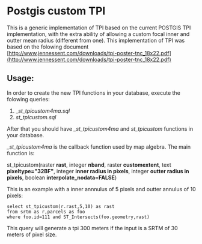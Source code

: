 # Postgis custom TPI

This is a generic implementation of TPI based on the current POSTGIS TPI implementation, with the extra ability of allowing a custom focal inner and outter mean radius (different from one).
This implementation of TPI was based on the folowing document [http://www.jennessent.com/downloads/tpi-poster-tnc_18x22.pdf](http://www.jennessent.com/downloads/tpi-poster-tnc_18x22.pdf)

## Usage:

In order to create the new TPI functions in your database, execute the folowing queries:
1. __st_tpicustom4ma.sql_ 
2. _st_tpicustom.sql_ 

After that you should have *_st_tpicustom4ma* and *st_tpicustom* functions in your database.

*_st_tpicustom4ma* is the callback function used by map algebra. The main function is:

st_tpicustom(raster __rast__, integer __nband__, raster __customextent__, text __pixeltype="32BF"__, integer __inner radius in pixels__, integer __outter radius in pixels__, boolean __interpolate_nodata=FALSE__)

This is an example with a inner annnulus of 5 pixels and outter annulus of 10 pixels:

````
select st_tpicustom(r.rast,5,10) as rast
from srtm as r,parcels as foo
where foo.id=111 and ST_Intersects(foo.geometry,rast)

````

This query will generate a tpi 300 meters if the input is a SRTM of 30 meters of pixel size.
